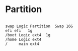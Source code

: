 # Partition

## 

    swap Logic Partition  Swap 16G
    efi efi   1g
    /boot Logic ext4  1g
    /home Logic ext4 
    /     main ext4 
  
